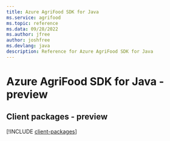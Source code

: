 ```yaml
---
title: Azure AgriFood SDK for Java
ms.service: agrifood
ms.topic: reference
ms.data: 09/28/2022
ms.author: jfree
author: joshfree
ms.devlang: java
description: Reference for Azure AgriFood SDK for Java
---
```

# Azure AgriFood SDK for Java - preview

## Client packages - preview
[!INCLUDE [client-packages](agrifood-client-index.md)]